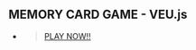 ## MEMORY CARD GAME - VEU.js
-  > [PLAY NOW!!](https://jaswanth1410.github.io/OpenSourceTask-4_MemoryCardGame/)

